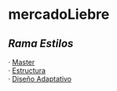 # mercadoLiebre
## *Rama Estilos*

· [Master](https://github.com/Ale-253/mercadoLiebre/tree/master)  
· [Estructura](https://github.com/Ale-253/mercadoLiebre/tree/estructura)  
· [Diseño Adaptativo](https://github.com/Ale-253/mercadoLiebre/tree/adaptativo)
